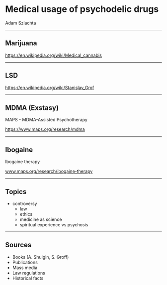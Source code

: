 <!-- class: center, middle, inverse -->

# Medical usage of psychodelic drugs

Adam Szlachta

---
## Marijuana

https://en.wikipedia.org/wiki/Medical_cannabis

---
## LSD

https://en.wikipedia.org/wiki/Stanislav_Grof

---
## MDMA (Exstasy)

MAPS - MDMA-Assisted Psychotherapy

https://www.maps.org/research/mdma

---
## Ibogaine


Ibogaine therapy

www.maps.org/research/ibogaine-therapy

---

## Topics

- controversy
  * law
  * ethics
  * medicine as science
  * spiritual experience vs psychosis

---

## Sources

- Books (A. Shulgin, S. Groff)
- Publications
- Mass media
- Law regulations
- Historical facts

